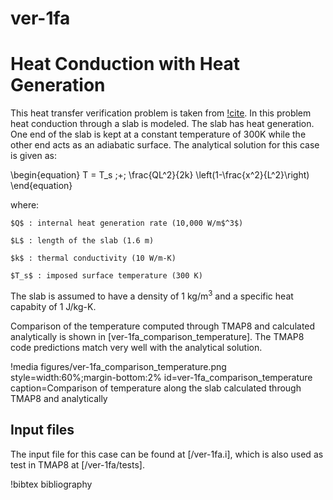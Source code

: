 # ver-1fa

# Heat Conduction with Heat Generation

This heat transfer verification problem is taken from [!cite](longhurst1992verification). In this problem heat conduction through a slab is modeled. The slab has heat generation. One end of the slab is kept at a constant temperature of 300K while the other end acts as an adiabatic surface. The analytical solution for this case is given as:

\begin{equation}
T = T_s \;+\; \frac{QL^2}{2k} \left(1-\frac{x^2}{L^2}\right)
\end{equation}

where:

    $Q$ : internal heat generation rate (10,000 W/m$^3$)

    $L$ : length of the slab (1.6 m)

    $k$ : thermal conductivity (10 W/m-K)

    $T_s$ : imposed surface temperature (300 K)


The slab is assumed to have a density of 1 kg/m$^3$ and a specific heat capabity of 1 J/kg-K.

Comparison of the temperature computed through TMAP8 and calculated analytically is shown in
[ver-1fa_comparison_temperature]. The TMAP8 code predictions match very well with
the analytical solution.

!media figures/ver-1fa_comparison_temperature.png
    style=width:60%;margin-bottom:2%
    id=ver-1fa_comparison_temperature
    caption=Comparison of temperature along the slab calculated
     through TMAP8 and analytically

## Input files

The input file for this case can be found at [/ver-1fa.i], which is also used as test in TMAP8 at [/ver-1fa/tests].

!bibtex bibliography

